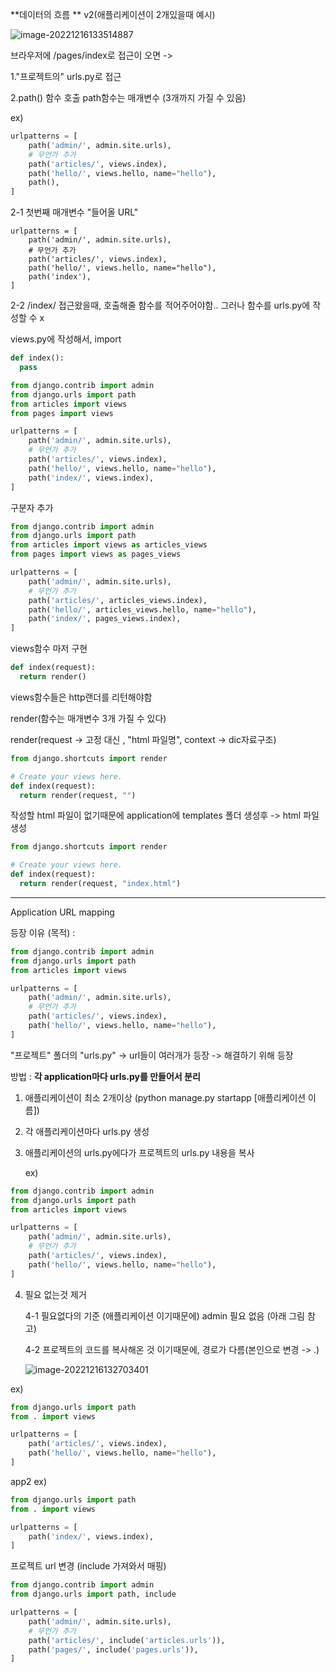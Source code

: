 **데이터의 흐름 ** v2(애플리케이션이 2개있을때 예시)

![image-20221216133514887](C:\Users\mincoding\AppData\Roaming\Typora\typora-user-images\image-20221216133514887.png)

브라우저에 /pages/index로 접근이 오면 -> 

1."프로젝트의" urls.py로 접근

2.path() 함수 호출 path함수는 매개변수 (3개까지 가질 수 있음)

ex)

```python
urlpatterns = [
    path('admin/', admin.site.urls),
    # 무언가 추가
    path('articles/', views.index),
    path('hello/', views.hello, name="hello"),
    path(),
]
```

2-1 첫번째 매개변수 "들어올 URL"

```
urlpatterns = [
    path('admin/', admin.site.urls),
    # 무언가 추가
    path('articles/', views.index),
    path('hello/', views.hello, name="hello"),
    path('index'),
]
```

2-2 /index/ 접근왔을때, 호출해줄 함수를 적어주어야함.. 그러나 함수를 urls.py에 작성할 수 x

views.py에 작성해서, import

```python
def index():
  pass
```



```python
from django.contrib import admin
from django.urls import path
from articles import views
from pages import views

urlpatterns = [
    path('admin/', admin.site.urls),
    # 무언가 추가
    path('articles/', views.index),
    path('hello/', views.hello, name="hello"),
    path('index/', views.index),
]
```

구분자 추가

```python
from django.contrib import admin
from django.urls import path
from articles import views as articles_views
from pages import views as pages_views

urlpatterns = [
    path('admin/', admin.site.urls),
    # 무언가 추가
    path('articles/', articles_views.index),
    path('hello/', articles_views.hello, name="hello"),
    path('index/', pages_views.index),
]
```

views함수 마저 구현

```python
def index(request):
  return render()
```

views함수들은 http랜더를 리턴해야함

render(함수는 매개변수 3개 가질 수 있다)

render(request -> 고정 대신 , "html 파일명", context -> dic자료구조)

```python
from django.shortcuts import render

# Create your views here.
def index(request):
  return render(request, "")
```

작성할 html 파일이 없기때문에 application에 templates 폴더 생성후 ->  html 파일 생성

```python
from django.shortcuts import render

# Create your views here.
def index(request):
  return render(request, "index.html")
```

---



Application URL mapping

등장 이유 (목적) : 

```python
from django.contrib import admin
from django.urls import path
from articles import views

urlpatterns = [
    path('admin/', admin.site.urls),
    # 무언가 추가
    path('articles/', views.index),
    path('hello/', views.hello, name="hello"),
]
```

"프로젝트" 폴더의 "urls.py" -> url들이 여러개가 등장 ->  해결하기 위해 등장



방법 : **각 application마다 urls.py를 만들어서 분리**



1. 애플리케이션이 최소 2개이상 (python manage.py startapp [애플리케이션 이름])

2. 각 애플리케이션마다 urls.py 생성

3. 애플리케이션의 urls.py에다가 프로젝트의 urls.py 내용을 복사

   ex)

```python
from django.contrib import admin
from django.urls import path
from articles import views

urlpatterns = [
    path('admin/', admin.site.urls),
    # 무언가 추가
    path('articles/', views.index),
    path('hello/', views.hello, name="hello"),
]
```

4. 필요 없는것 제거

   4-1 필요없다의 기준 (애플리케이션 이기때문에) admin 필요 없음 (아래 그림 참고)

   4-2 프로젝트의 코드를 복사해온 것 이기때문에, 경로가 다름(본인으로 변경 -> .)

   ![image-20221216132703401](C:\Users\mincoding\AppData\Roaming\Typora\typora-user-images\image-20221216132703401.png)

ex)

```python
from django.urls import path
from . import views

urlpatterns = [
    path('articles/', views.index),
    path('hello/', views.hello, name="hello"),
]
```

app2 ex)

```python
from django.urls import path
from . import views

urlpatterns = [
    path('index/', views.index),
]
```



프로젝트 url 변경 (include 가져와서 매핑)

```python
from django.contrib import admin
from django.urls import path, include

urlpatterns = [
    path('admin/', admin.site.urls),
    # 무언가 추가
    path('articles/', include('articles.urls')),
    path('pages/', include('pages.urls')),
]
```

